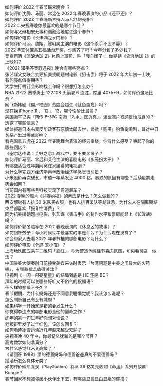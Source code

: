 如何评价 2022 年春节联欢晚会 ？  
如何评价沈腾、马丽、常远在 2022 年春晚表演的小品《还不还》？  
如何评价 2022 年春晚新主持人马凡舒的亮相？  
2022 年央视春晚你最喜欢的是哪个节目？  
如何与父母相安无事和谐融洽地度过这个春节？  
如何评价电影《长津湖之水门桥》？  
如何评价马丽、魏翔、陈明昊主演的电影《这个杀手不太冷静》？  
2022 年支付宝集五福活动开奖，你集齐了吗？今年分到了多少钱？  
吴京再晒《流浪地球 2》片场上班照，称「我自闭了」，你期待《流浪地球 2》的上映吗？  
《2022 知乎答案奇遇夜》晚会有哪些亮点？  
张艺谋父女联合执导抗美援朝题材电影《狙击手》将于 2022 年大年初一上映，有何亮点值得期待？  
大学生打唇钉会影响找工作吗？很想打怎么办？  
NBA 21-22 赛季勇士 122:108 火箭取 6 连胜，库里 40+5+9，如何评价这场比赛？  
网飞新韩剧《僵尸校园》热度会超过《鱿鱼游戏》吗？  
现在换 iPhone 11 、 12 、 13，哪个性价比最高  ?  
美国海军证实「网传 F-35C 南海「入水」图为真」，这些照片视频是谁泄露的？透露了哪些信息？  
媒体报道日本右翼反华政客石原慎太郎去世，曾掀「购买」钓鱼岛闹剧，其对中日关系产生过哪些影响？  
看完温拿五虎在 2022 年春晚舞台表演的经典串烧，你有什么感受？唤起了你的哪些回忆？  
《塞尔达传说：荒野之息》游戏中，要不要买房子？  
如何评价马丽、常远和艾伦主演的喜剧电影《李茂扮太子》？  
有哪些适合过年期间窝在家里看的电视剧？  
为什么学完西方经济学再学政治经济学感觉很别扭？  
小米股价再次破发，市值一年蒸发近 4000 亿，暴跌的原因有哪些？后续股票走势会如何？  
当前国内有哪些黑科技实现了弯道超车？  
2022 春晚的魔术《迎春纳福》的解法是什么？怎么做到的？  
西安解封有人排 30 米队买衣服，也有人排百米队等胡辣汤，为什么人在隔离期结束后都喜欢「报复性消费」？  
同为抗美援朝题材电影，张艺谋《狙击手》的制作水平和票房能赶上《长津湖》吗？  
如何评价郭冬临等在 2022 春晚表演的《休息区的故事》？  
如何回答孩子：你小时候过年最喜欢的事是什么？为什么现在没有了？  
你会带家人去看 2022 年春节档的哪部电影？为什么？  
如何评价电影《奇迹·笨小孩》？  
上海地铁回应乘车二维码「变红」，称为营造传统佳节喜庆氛围，如何看待这一做法？  
中国驻美大使秦刚日前接受美媒采访时表示「台湾问题是中美之间最大的火药桶」，有哪些信息值得关注？  
电视剧《一闪一闪亮星星》的结局到底是 HE 还是 BE？  
拜年的时候可以说哪些好听又不俗气的祝福语？  
什么样的恋爱不长久？  
春节假期，为什么妈妈还是不同意我睡懒觉呢？我该怎么说呢？  
怎么判断自己有没有城府？  
如果科学一开始就是错的会发生什么？  
你觉得李连杰的哪部电影是他的巅峰之作？  
虎年的第一句过年好你想对谁说？  
老板群里发了过年红包，该怎么回复？  
如何看待冰雪运动近几年越来越受欢迎？  
央视春晚 40 年中，你最记忆犹新的是哪个节目？  
高考数学如何拿满分？  
为什么感觉红米变高级了？  
《请回答 1988》里的德善妈妈和德善爸爸真的不爱德善吗？  
摇滚乐怎么具体分类？  
如何评价索尼互娱（PlayStation）将以 36 亿美元收购《命运》系列开放商 Bungie？  
春节回家不想被邻居小伙伴比下去，有哪些显高显白显瘦的穿搭？  
